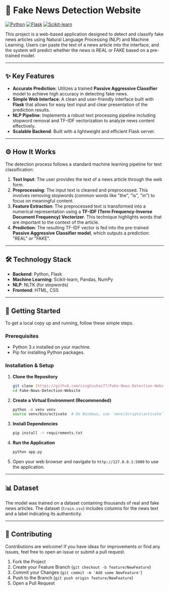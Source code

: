 # 📰 Fake News Detection Website

[![Python](https://img.shields.io/badge/Python-3776AB?style=for-the-badge&logo=python&logoColor=white)](https://www.python.org/)
[![Flask](https://img.shields.io/badge/Flask-000000?style=for-the-badge&logo=flask&logoColor=white)](https://flask.palletsprojects.com/)
[![Scikit-learn](https://img.shields.io/badge/scikit--learn-%23F7931E.svg?style=for-the-badge&logo=scikit-learn&logoColor=white)](https://scikit-learn.org/)

This project is a web-based application designed to detect and classify fake news articles using Natural Language Processing (NLP) and Machine Learning. Users can paste the text of a news article into the interface, and the system will predict whether the news is REAL or FAKE based on a pre-trained model.

---

## ✨ Key Features

* **Accurate Prediction**: Utilizes a trained **Passive Aggressive Classifier** model to achieve high accuracy in detecting fake news.
* **Simple Web Interface**: A clean and user-friendly interface built with **Flask** that allows for easy text input and clear presentation of the prediction results.
* **NLP Pipeline**: Implements a robust text processing pipeline including stopword removal and TF-IDF vectorization to analyze news content effectively.
* **Scalable Backend**: Built with a lightweight and efficient Flask server.

---

## ⚙️ How It Works

The detection process follows a standard machine learning pipeline for text classification:

1.  **Text Input**: The user provides the text of a news article through the web form.
2.  **Preprocessing**: The input text is cleaned and preprocessed. This involves removing stopwords (common words like "the", "is", "in") to focus on meaningful content.
3.  **Feature Extraction**: The preprocessed text is transformed into a numerical representation using a **TF-IDF (Term Frequency-Inverse Document Frequency) Vectorizer**. This technique highlights words that are important to the context of the article.
4.  **Prediction**: The resulting TF-IDF vector is fed into the pre-trained **Passive Aggressive Classifier model**, which outputs a prediction: "REAL" or "FAKE".

---

## 🛠️ Technology Stack

* **Backend**: Python, Flask
* **Machine Learning**: Scikit-learn, Pandas, NumPy
* **NLP**: NLTK (for stopwords)
* **Frontend**: HTML, CSS

---

## 🚀 Getting Started

To get a local copy up and running, follow these simple steps.

### Prerequisites

* Python 3.x installed on your machine.
* Pip for installing Python packages.

### Installation & Setup

1.  **Clone the Repository**
    ```bash
    git clone [https://github.com/singhsuhas77/Fake-News-Detection-Website.git](https://github.com/singhsuhas77/Fake-News-Detection-Website.git)
    cd Fake-News-Detection-Website
    ```

2.  **Create a Virtual Environment (Recommended)**
    ```bash
    python -m venv venv
    source venv/bin/activate  # On Windows, use `venv\Scripts\activate`
    ```

3.  **Install Dependencies**
    ```bash
    pip install -r requirements.txt
    ```

4.  **Run the Application**
    ```bash
    python app.py
    ```

5.  Open your web browser and navigate to `http://127.0.0.1:5000` to use the application.

---

## 📊 Dataset

The model was trained on a dataset containing thousands of real and fake news articles. The dataset (`train.csv`) includes columns for the news text and a label indicating its authenticity.

---

## 🤝 Contributing

Contributions are welcome! If you have ideas for improvements or find any issues, feel free to open an issue or submit a pull request.

1.  Fork the Project
2.  Create your Feature Branch (`git checkout -b feature/NewFeature`)
3.  Commit your Changes (`git commit -m 'Add some NewFeature'`)
4.  Push to the Branch (`git push origin feature/NewFeature`)
5.  Open a Pull Request
